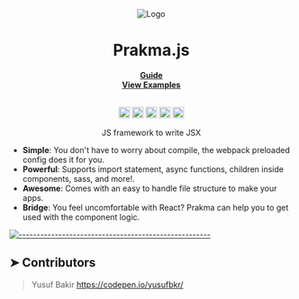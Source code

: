 <p></p>
<p align="center">
  <img src="https://github.com/Leoocast/Prakma/blob/master/dist/img/prakma.png?raw=true" alt="Logo"/>
</p>
<h1 align="center">Prakma.js</h1>
<p align="center">
<strong>
<a href="https://github.com/Leoocast/Prakma" align="center"><ins>Guide</ins></br>
<a href="https://leoocast.github.io/PrakmaExamples/dist/home" align="center"><ins>View Examples</ins>
</strong>
</a>
</p>
<p align="center">
</br>
<img alt="Downloads" src="https://img.shields.io/npm/dw/prakma?label=Downloads" height="20"/></a>
<img alt="Downloads" src="https://img.shields.io/npm/l/prakma?color=informational&label=License" height="20"/></a>

<a href="https://www.npmjs.com/package/prakma/">
<img alt="NPM Version" src="https://img.shields.io/npm/v/prakma?label=Version" height="20"/></a>
<img alt="Downloads" src="https://img.shields.io/github/last-commit/leoocast/prakma?color=blueviolet&label=Last%20commit" height="20"/></a>
<img alt="Downloads" src="https://img.shields.io/badge/Contributors-1-orange" height="20"/></a>
</p>
<p align="center">
  JS framework to write JSX </br>
</p>


* **Simple**: You don't have to worry about compile, the webpack preloaded config does it for you.
* **Powerful**: Supports import statement, async functions, children inside components, sass, and more!.
* **Awesome**: Comes with an easy to handle file structure to make your apps.
* **Bridge**: You feel uncomfortable with React? Prakma can help you to get used with the component logic.


[![-----------------------------------------------------](https://raw.githubusercontent.com/andreasbm/readme/master/assets/lines/colored.png)](#installation)

## ➤ Contributors

>Yusuf Bakir https://codepen.io/yusufbkr/